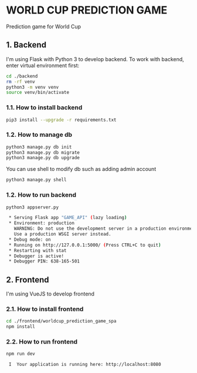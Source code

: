 # WORLD CUP PREDICTION GAME

Prediction game for World Cup

## 1. Backend

I'm using Flask with Python 3 to develop backend.
To work with backend, enter virtual environment first:

```bash
cd ./backend
rm -rf venv
python3 -m venv venv
source venv/bin/activate
```

### 1.1. How to install backend

```bash
pip3 install --upgrade -r requirements.txt
```

### 1.2. How to manage db

```bash
python3 manage.py db init
python3 manage.py db migrate
python3 manage.py db upgrade
```

You can use shell to modify db such as adding admin account

```bash
python3 manage.py shell
```

### 1.2. How to run backend

```bash
python3 appserver.py
```

```bash
 * Serving Flask app "GAME_API" (lazy loading)
 * Environment: production
   WARNING: Do not use the development server in a production environment.
   Use a production WSGI server instead.
 * Debug mode: on
 * Running on http://127.0.0.1:5000/ (Press CTRL+C to quit)
 * Restarting with stat
 * Debugger is active!
 * Debugger PIN: 638-165-501
```

## 2. Frontend

I'm using VueJS to develop frontend

### 2.1. How to install frontend

```bash
cd ./frontend/worldcup_prediction_game_spa
npm install
```

### 2.2. How to run frontend

```bash
npm run dev
```

```bash
 I  Your application is running here: http://localhost:8080
```
